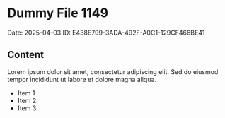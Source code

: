 # Dummy File 1149

Date: 2025-04-03
ID: E438E799-3ADA-492F-A0C1-129CF466BE41

## Content

Lorem ipsum dolor sit amet, consectetur adipiscing elit.
Sed do eiusmod tempor incididunt ut labore et dolore magna aliqua.

* Item 1
* Item 2
* Item 3

